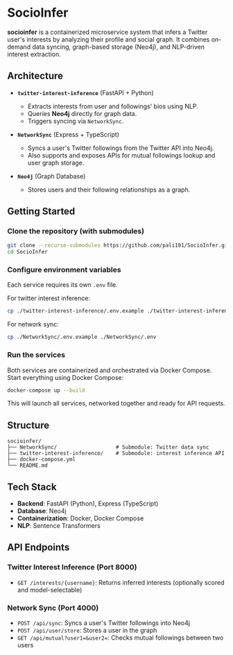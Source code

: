 # SocioInfer

**socioinfer** is a containerized microservice system that infers a Twitter user's interests by analyzing their profile and social graph. It combines on-demand data syncing, graph-based storage (Neo4j), and NLP-driven interest extraction.

## Architecture

- **`twitter-interest-inference`** (FastAPI + Python)  
  - Extracts interests from user and followings' bios using NLP.  
  - Queries **Neo4j** directly for graph data.  
  - Triggers syncing via `NetworkSync`.

- **`NetworkSync`** (Express + TypeScript)  
  - Syncs a user's Twitter followings from the Twitter API into Neo4j.  
  - Also supports and exposes APIs for mutual followings lookup and user graph storage.

- **`Neo4j`** (Graph Database)  
  - Stores users and their following relationships as a graph.

## Getting Started

### Clone the repository (with submodules)
```bash
git clone --recurse-submodules https://github.com/pali101/SocioInfer.git
cd SocioInfer
```

### Configure environment variables
Each service requires its own `.env` file.

 For twitter interest inference:
  ```bash
  cp ./twitter-interest-inference/.env.example ./twitter-interest-inference/.env
  ```
  For network sync:
  ```bash
  cp ./NetworkSync/.env.example ./NetworkSync/.env
  ```

### Run the services

Both services are containerized and orchestrated via Docker Compose. Start everything using Docker Compose:

```bash
docker-compose up --build
```
This will launch all services, networked together and ready for API requests.

## Structure

```
socioinfer/
├── NetworkSync/                   # Submodule: Twitter data sync
├── twitter-interest-inference/    # Submodule: interest inference API
├── docker-compose.yml
└── README.md
```

## Tech Stack

- **Backend**: FastAPI (Python), Express (TypeScript)
- **Database**: Neo4j
- **Containerization**: Docker, Docker Compose
- **NLP**: Sentence Transformers

## API Endpoints

### Twitter Interest Inference (Port 8000)

- `GET /interests/{username}`: Returns inferred interests (optionally scored and model-selectable)

### Network Sync (Port 4000)

- `POST /api/sync`: Syncs a user's Twitter followings into Neo4j
- `POST /api/user/store`: Stores a user in the graph
- `GET /api/mutual?user1=&user2=`: Checks mutual followings between two users